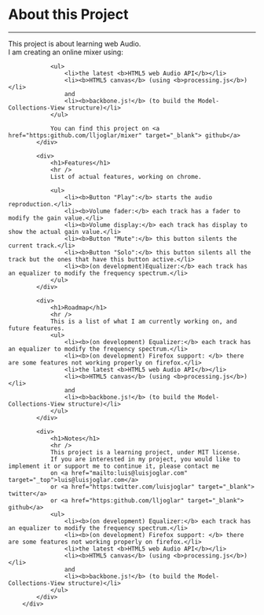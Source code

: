 
<div>
				<h1>About this Project</h1>
				<hr />
				This project is about learning web Audio. </br>
				I am creating an online mixer using:

				<ul>
				    <li>the latest <b>HTML5 web Audio API</b></li>
				    <li><b>HTML5 canvas</b> (using <b>processing.js</b>)</li>
				    and
				    <li><b>backbone.js!</b> (to build the Model-Collections-View structure)</li>
				</ul>

				You can find this project on <a href="https:github.com/lljoglar/mixer" target="_blank"> github</a>
			</div>

			<div>
				<h1>Features</h1>
				<hr />
				List of actual features, working on chrome.

				<ul>
				    <li><b>Button "Play":</b> starts the audio reproduction.</li>
				    <li><b>Volume fader:</b> each track has a fader to modify the gain value.</li>
				    <li><b>Volume display:</b> each track has display to show the actual gain value.</li>
				    <li><b>Button "Mute":</b> this button silents the current track.</li>
				    <li><b>Button "Solo":</b> this button silents all the track but the ones that have this button active.</li>
				    <li><b>(on development)Equalizer:</b> each track has an equalizer to modify the frequency spectrum.</li>
				</ul> 
			</div>

			<div>
				<h1>Roadmap</h1>
				<hr />
				This is a list of what I am currently working on, and future features.
				<ul>
				    <li><b>(on development) Equalizer:</b> each track has an equalizer to modify the frequency spectrum.</li>
				    <li><b>(on development) Firefox support: </b> there are some features not working properly on firefox.</li>
				    <li>the latest <b>HTML5 web Audio API</b></li>
				    <li><b>HTML5 canvas</b> (using <b>processing.js</b>)</li>
				    and
				    <li><b>backbone.js!</b> (to build the Model-Collections-View structure)</li>
				</ul> 
			</div>

			<div>
				<h1>Notes</h1>
				<hr />
				This project is a learning project, under MIT license.
				If you are interested in my project, you would like to implement it or support me to continue it, please contact me
				on <a href="mailto:luis@luisjoglar.com" target="_top">luis@luisjoglar.com</a> 
				or <a href="https:twitter.com/luisjoglar" target="_blank"> twitter</a>
				or <a href="https:github.com/lljoglar" target="_blank"> github</a>
				<ul>
				    <li><b>(on development) Equalizer:</b> each track has an equalizer to modify the frequency spectrum.</li>
				    <li><b>(on development) Firefox support: </b> there are some features not working properly on firefox.</li>
				    <li>the latest <b>HTML5 web Audio API</b></li>
				    <li><b>HTML5 canvas</b> (using <b>processing.js</b>)</li>
				    and
				    <li><b>backbone.js!</b> (to build the Model-Collections-View structure)</li>
				</ul> 
			</div>
		</div>
